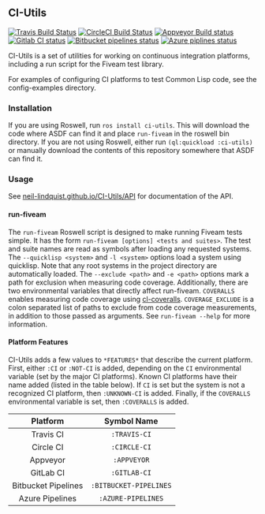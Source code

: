 ## CI-Utils

[![Travis Build Status](https://img.shields.io/travis/neil-lindquist/ci-utils.svg?logo=Travis)](https://travis-ci.org/neil-lindquist/CI-Utils)
[![CircleCI Build Status](https://img.shields.io/circleci/build/github/neil-lindquist/CI-Utils.svg?logo=CircleCI)](https://circleci.com/gh/neil-lindquist/CI-Utils)
[![Appveyor Build status](https://ci.appveyor.com/api/projects/status/mm1swvm28hpp2oc5/branch/master?svg=true)](https://ci.appveyor.com/project/neil-lindquist/ci-utils/branch/master)
[![Gitlab CI status](https://img.shields.io/gitlab/pipeline/neil-lindquist/CI-Utils.svg?logo=Gitlab)](https://gitlab.com/neil-lindquist/CI-Utils/pipelines)
[![Bitbucket pipelines status](https://img.shields.io/bitbucket/pipelines/nlindqu1/ci-utils?logo=bitbucket)](https://bitbucket.org/nlindqu1/ci-utils/addon/pipelines/home#!/)
[![Azure piplines status](https://img.shields.io/azure-devops/build/archer1mail/archer1mail/1?logo=Azure%20Pipelines)](https://dev.azure.com/archer1mail/archer1mail/_build?definitionId=1&_a=summary)

CI-Utils is a set of utilities for working on continuous integration platforms, including a run script for the Fiveam test library.

For examples of configuring CI platforms to test Common Lisp code, see the config-examples directory.

### Installation
If you are using Roswell, run `ros install ci-utils`.
This will download the code where ASDF can find it and place `run-fiveam` in the roswell bin directory.
If you are not using Roswell, either run `(ql:quickload :ci-utils)` or manually download the contents of this repository somewhere that ASDF can find it.

### Usage

See [neil-lindquist.github.io/CI-Utils/API](https://neil-lindquist.github.io/CI-Utils/API) for documentation of the API.

#### run-fiveam

The `run-fiveam` Roswell script is designed to make running Fiveam tests simple.
It has the form `run-fiveam [options] <tests and suites>`.
The test and suite names are read as symbols after loading any requested systems.
The `--quicklisp <system>` and `-l <system>` options load a system using quicklisp.
Note that any root systems in the project directory are automatically loaded.
The `--exclude <path>` and `-e <path>` options mark a path for exclusion when measuring code coverage.
Additionally, there are two environmental variables that directly affect run-fiveam.
`COVERALLS` enables measuring code coverage using [cl-coveralls](https://github.com/fukamachi/cl-coveralls/).
`COVERAGE_EXCLUDE` is a colon separated list of paths to exclude from code coverage measurements, in addition to those passed as arguments.
See `run-fiveam --help` for more information.

#### Platform Features

CI-Utils adds a few values to `*FEATURES*` that describe the current platform.
First, either `:CI` or `:NOT-CI` is added, depending on the `CI` environmental variable (set by the major CI platforms).
Known CI platforms have their name added (listed in the table below).
If `CI` is set but the system is not a recognized CI platform, then `:UNKNOWN-CI` is added.
Finally, if the `COVERALLS` environmental variable is set, then `:COVERALLS` is added.

| Platform  |  Symbol Name |
|:---------:|:------------:|
| Travis CI | `:TRAVIS-CI` |
| Circle CI | `:CIRCLE-CI` |
| Appveyor  | `:APPVEYOR`  |
| GitLab CI | `:GITLAB-CI` |
| Bitbucket Pipelines | `:BITBUCKET-PIPELINES` |
|   Azure Pipelines   |   `:AZURE-PIPELINES`   |
